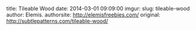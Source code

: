 title: Tileable Wood
date: 2014-03-01 09:09:00
imgur: 
slug: tileable-wood
author: Elemis.
authorsite: http://elemisfreebies.com/
original: http://subtlepatterns.com/tileable-wood/
